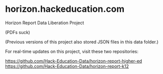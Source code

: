 horizon.hackeducation.com 
========

Horizon Report Data Liberation Project

(PDFs suck)

(Previous versions of this project also stored JSON files in this data folder.) 

For real-time updates on this project, visit these two repositories:

https://github.com/Hack-Education-Data/horizon-report-higher-ed
https://github.com/Hack-Education-Data/horizon-report-k12
